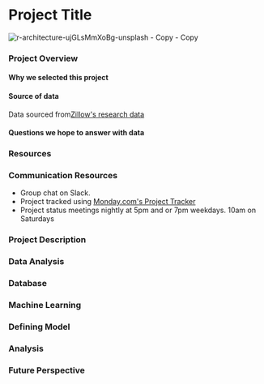 

# Project Title

![r-architecture-ujGLsMmXoBg-unsplash - Copy - Copy](https://user-images.githubusercontent.com/102890151/184289324-70cc4694-fb49-44e5-acf5-2fd669545f6f.jpg)

### Project Overview

#### Why we selected this project

#### Source of data

Data sourced from<a href="https://www.zillow.com/research/data/" >Zillow's research data</a>

#### Questions we hope to answer with data


### Resources

### Communication Resources

* Group chat on Slack.
* Project tracked using <a href="https://finalproject7.monday.com/boards/3094167465" >Monday.com's Project Tracker</a>
* Project status meetings nightly at 5pm and or 7pm weekdays. 10am on Saturdays

### Project Description

### Data Analysis

### Database

### Machine Learning

### Defining Model

### Analysis

### Future Perspective




